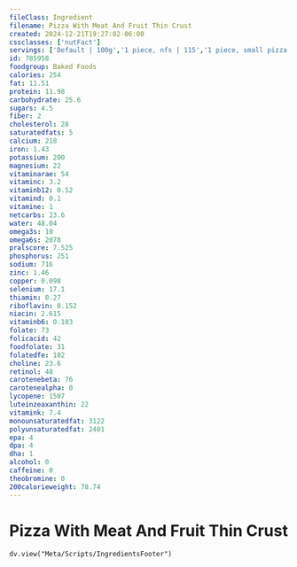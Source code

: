 ```yaml
---
fileClass: Ingredient
filename: Pizza With Meat And Fruit Thin Crust
created: 2024-12-21T19:27:02-06:00
cssclasses: ['nutFact']
servings: ['Default | 100g','1 piece, nfs | 115','1 piece, small pizza | 78','1 piece, medium pizza | 80','1 piece, large pizza | 115','1 piece, extra-large pizza | 121','1 personal size pizza (5-7" diameter) | 170','1 small pizza (8-10" diameter) | 471','1 medium pizza (11-12" diameter) | 636','1 large pizza (13-15" diameter) | 923']
id: 785958
foodgroup: Baked Foods
calories: 254
fat: 11.51
protein: 11.98
carbohydrate: 25.6
sugars: 4.5
fiber: 2
cholesterol: 28
saturatedfats: 5
calcium: 218
iron: 1.43
potassium: 200
magnesium: 22
vitaminarae: 54
vitaminc: 3.2
vitaminb12: 0.52
vitamind: 0.1
vitamine: 1
netcarbs: 23.6
water: 48.04
omega3s: 10
omega6s: 2078
pralscore: 7.525
phosphorus: 251
sodium: 716
zinc: 1.46
copper: 0.098
selenium: 17.1
thiamin: 0.27
riboflavin: 0.152
niacin: 2.615
vitaminb6: 0.103
folate: 73
folicacid: 42
foodfolate: 31
folatedfe: 102
choline: 23.6
retinol: 48
carotenebeta: 76
carotenealpha: 0
lycopene: 1507
luteinzeaxanthin: 22
vitamink: 7.4
monounsaturatedfat: 3122
polyunsaturatedfat: 2401
epa: 4
dpa: 4
dha: 1
alcohol: 0
caffeine: 0
theobromine: 0
200calorieweight: 78.74
---
```


# Pizza With Meat And Fruit Thin Crust

```dataviewjs
dv.view("Meta/Scripts/IngredientsFooter")
```